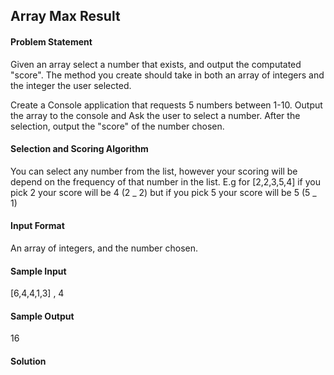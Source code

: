 ## Array Max Result

#### Problem Statement

Given an array select a number that exists, and output the computated "score". The method you create should take in
both an array of integers and the integer the user selected.

Create a Console application that requests 5 numbers between 1-10. Output the array to the console and Ask the user to
select a number. After the selection, output the "score" of the number chosen.

#### Selection and Scoring Algorithm

You can select any number from the list, however your scoring will be depend on the frequency of that number in the list.
E.g for [2,2,3,5,4] if you pick 2 your score will be 4 (2 _ 2) but if you pick 5 your score will be 5 (5 _ 1)

#### Input Format

An array of integers, and the number chosen.

#### Sample Input

[6,4,4,1,3] , 4

#### Sample Output

16

#### Solution
